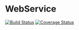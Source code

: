 # WebService

[![Build Status](https://travis-ci.org/vinils/WebService.svg?branch=master)](https://travis-ci.org/vinils/WebService) [![Coverage Status](https://coveralls.io/repos/github/vinils/WebService/badge.svg)](https://coveralls.io/github/vinils/WebService)

